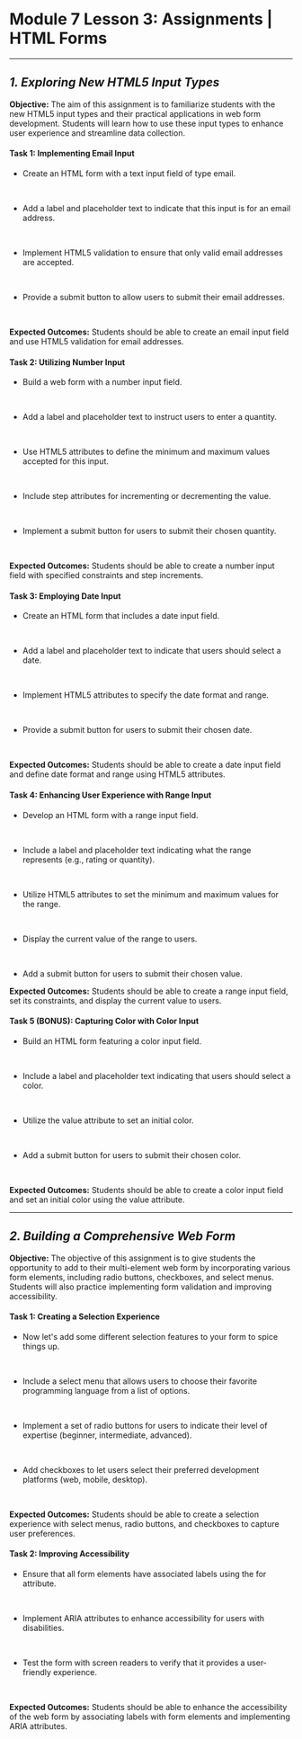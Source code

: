 <h1>Module 7 Lesson 3: Assignments | HTML Forms</h1>
<hr>

<h2><i>1. Exploring New HTML5 Input Types</i></h2>

<b>Objective:</b> The aim of this assignment is to familiarize students with the new HTML5 input types and their practical applications in web form development. Students will learn how to use these input types to enhance user experience and streamline data collection.

<h4>Task 1: Implementing Email Input</h4>

- Create an HTML form with a text input field of type email.
<br>

- Add a label and placeholder text to indicate that this input is for an email address.
<br>

- Implement HTML5 validation to ensure that only valid email addresses are accepted.
<br>

- Provide a submit button to allow users to submit their email addresses.
<br>

<b>Expected Outcomes:</b> Students should be able to create an email input field and use HTML5 validation for email addresses.

<h4>Task 2: Utilizing Number Input</h4>

- Build a web form with a number input field.
<br>

- Add a label and placeholder text to instruct users to enter a quantity.
<br>

- Use HTML5 attributes to define the minimum and maximum values accepted for this input.
<br>

- Include step attributes for incrementing or decrementing the value.
<br>

- Implement a submit button for users to submit their chosen quantity.
<br>

<b>Expected Outcomes:</b> Students should be able to create a number input field with specified constraints and step increments.

<h4>Task 3: Employing Date Input</h4>

- Create an HTML form that includes a date input field.
<br>

- Add a label and placeholder text to indicate that users should select a date.
<br>

- Implement HTML5 attributes to specify the date format and range.
<br>

- Provide a submit button for users to submit their chosen date.
<br>

<b>Expected Outcomes:</b> Students should be able to create a date input field and define date format and range using HTML5 attributes.

<h4>Task 4: Enhancing User Experience with Range Input</h4>

- Develop an HTML form with a range input field.
<br>

- Include a label and placeholder text indicating what the range represents (e.g., rating or quantity).
<br>

- Utilize HTML5 attributes to set the minimum and maximum values for the range.
<br>

- Display the current value of the range to users.
<br>

- Add a submit button for users to submit their chosen value.

<b>Expected Outcomes:</b> Students should be able to create a range input field, set its constraints, and display the current value to users.

<h4>Task 5 (BONUS): Capturing Color with Color Input</h4>

- Build an HTML form featuring a color input field.
<br>

- Include a label and placeholder text indicating that users should select a color.
<br>

- Utilize the value attribute to set an initial color.
<br>

- Add a submit button for users to submit their chosen color.
<br>

<b>Expected Outcomes:</b> Students should be able to create a color input field and set an initial color using the value attribute.

<hr>

<h2><i>2. Building a Comprehensive Web Form</i></h2>

<b>Objective:</b> The objective of this assignment is to give students the opportunity to add to their multi-element web form by incorporating various form elements, including radio buttons, checkboxes, and select menus. Students will also practice implementing form validation and improving accessibility.

<h4>Task 1: Creating a Selection Experience</h4>

- Now let's add some different selection features to your form to spice things up.
<br>

- Include a select menu that allows users to choose their favorite programming language from a list of options.
<br>

- Implement a set of radio buttons for users to indicate their level of expertise (beginner, intermediate, advanced).
<br>

- Add checkboxes to let users select their preferred development platforms (web, mobile, desktop).
<br>

<b>Expected Outcomes:</b> Students should be able to create a selection experience with select menus, radio buttons, and checkboxes to capture user preferences.

<h4>Task 2: Improving Accessibility</h4>

- Ensure that all form elements have associated labels using the for attribute.
<br>

- Implement ARIA attributes to enhance accessibility for users with disabilities.
<br>

- Test the form with screen readers to verify that it provides a user-friendly experience.
<br>

<b>Expected Outcomes:</b> Students should be able to enhance the accessibility of the web form by associating labels with form elements and implementing ARIA attributes.

